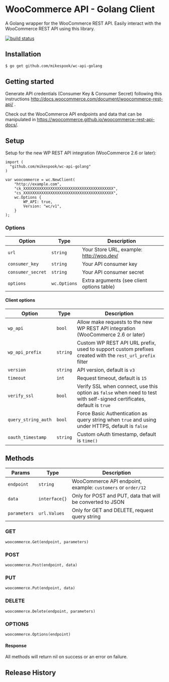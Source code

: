 # WooCommerce API - Golang Client

A Golang wrapper for the WooCommerce REST API. Easily interact with the WooCommerce REST API using this library.

[![build status](https://secure.travis-ci.org/mikespook/wc-api-golang.svg)](http://travis-ci.org/mikespook/wc-api-golang)

## Installation

```bash
$ go get github.com/mikespook/wc-api-golang
```

## Getting started

Generate API credentials (Consumer Key & Consumer Secret) following this instructions <http://docs.woocommerce.com/document/woocommerce-rest-api/>
.

Check out the WooCommerce API endpoints and data that can be manipulated in <https://woocommerce.github.io/woocommerce-rest-api-docs/>.

## Setup

Setup for the new WP REST API integration (WooCommerce 2.6 or later):

```golang
import (
  "github.com/mikespook/wc-api-golang"  
)

var woocommerce = wc.NewClient(
    "http://example.com", 
    "ck_XXXXXXXXXXXXXXXXXXXXXXXXXXXXXXXXXXXXXXXX", 
    "cs_XXXXXXXXXXXXXXXXXXXXXXXXXXXXXXXXXXXXXXXX",
    wc.Options {
        WP_API: true,
        Version: "wc/v1",
    }
);
```

### Options

|       Option      |   Type   |                Description                 |
| ----------------- | -------- | ------------------------------------------ |
| `url`             | `string` | Your Store URL, example: http://woo.dev/   |
| `consumer_key`    | `string` | Your API consumer key                      |
| `consumer_secret` | `string` | Your API consumer secret                   |
| `options`         | `wc.Options`  | Extra arguments (see client options table) |

#### Client options

|        Option       |   Type   |                                                      Description                                                       |
|---------------------|----------|------------------------------------------------------------------------------------------------------------------------|
| `wp_api`            | `bool`   | Allow make requests to the new WP REST API integration (WooCommerce 2.6 or later)                                      |
| `wp_api_prefix`     | `string` | Custom WP REST API URL prefix, used to support custom prefixes created with the `rest_url_prefix` filter               |
| `version`           | `string` | API version, default is `v3`                                                                                           |
| `timeout`           | `int`    | Request timeout, default is `15`                                                                                       |
| `verify_ssl`        | `bool`   | Verify SSL when connect, use this option as `false` when need to test with self-signed certificates, default is `true` |
| `query_string_auth` | `bool`   | Force Basic Authentication as query string when `true` and using under HTTPS, default is `false`                       |
| `oauth_timestamp`   | `string` | Custom oAuth timestamp, default is `time()`                                                                            |

## Methods

|    Params    |   Type   |                         Description                          |
| ------------ | -------- | ------------------------------------------------------------ |
| `endpoint`   | `string` | WooCommerce API endpoint, example: `customers` or `order/12` |
| `data`       | `interface{}`  | Only for POST and PUT, data that will be converted to JSON   |
| `parameters` | `url.Values`  | Only for GET and DELETE, request query string                |

### GET

```golang
woocommerce.Get(endpoint, parameters)
```

### POST

```golang
woocommerce.Post(endpoint, data)
```

### PUT

```golang
woocommerce.Put(endpoint, data)
```

### DELETE

```golang
woocommerce.Delete(endpoint, parameters)
```

### OPTIONS

```golang
woocommerce.Options(endpoint)
```

#### Response

All methods will return nil on success or an error on failure.

## Release History

